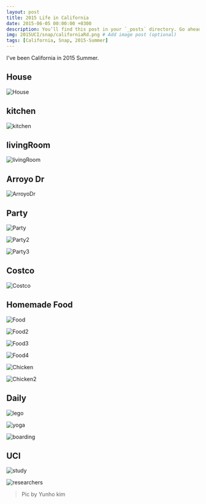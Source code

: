 ```yaml
---
layout: post
title: 2015 Life in California
date: 2015-06-05 00:00:00 +0300
description: You’ll find this post in your `_posts` directory. Go ahead and edit it and re-build the site to see your changes. # Add post description (optional)
img: 2015UCI/snap/californiaRd.png # Add image post (optional)
tags: [California, Snap, 2015-Summer]
---
```


I've been California in 2015 Summer.

## House
![House]({{site.baseurl}}/assets/img/2015UCI/snap/house2.jpg)

## kitchen
![kitchen]({{site.baseurl}}/assets/img/2015UCI/snap/kitchen.jpg)

## livingRoom
![livingRoom]({{site.baseurl}}/assets/img/2015UCI/snap/livingRoom.jpg)

## Arroyo Dr
![ArroyoDr]({{site.baseurl}}/assets/img/2015UCI/snap/arroyoDr.jpg)

## Party
![Party]({{site.baseurl}}/assets/img/2015UCI/snap/party.jpeg)

![Party2]({{site.baseurl}}/assets/img/2015UCI/snap/party2.jpeg)

![Party3]({{site.baseurl}}/assets/img/2015UCI/snap/party3.jpeg)

## Costco
![Costco]({{site.baseurl}}/assets/img/2015UCI/snap/costco.jpeg)

## Homemade Food
![Food]({{site.baseurl}}/assets/img/2015UCI/snap/food.jpeg)

![Food2]({{site.baseurl}}/assets/img/2015UCI/snap/food2.jpeg)

![Food3]({{site.baseurl}}/assets/img/2015UCI/snap/food3.jpg)

![Food4]({{site.baseurl}}/assets/img/2015UCI/snap/food4.jpg)

![Chicken]({{site.baseurl}}/assets/img/2015UCI/snap/chicken.jpg)

![Chicken2]({{site.baseurl}}/assets/img/2015UCI/snap/chicken2.jpeg)

## Daily
![lego]({{site.baseurl}}/assets/img/2015UCI/snap/lego.jpeg)

![yoga]({{site.baseurl}}/assets/img/2015UCI/snap/yoga.jpeg)

![boarding]({{site.baseurl}}/assets/img/2015UCI/snap/boarding.jpg)

## UCI
![study]({{site.baseurl}}/assets/img/2015UCI/snap/study.jpg)

![researchers]({{site.baseurl}}/assets/img/2015UCI/snap/researchers.jpg)

> Pic by Yunho kim